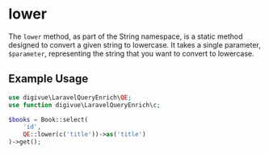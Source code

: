 # lower

The `lower` method, as part of the String namespace, is a static method designed to convert a given string to lowercase.
It takes a single parameter, `$parameter`, representing the string that you want to convert to lowercase.

## Example Usage

```php
use digivue\LaravelQueryEnrich\QE;
use function digivue\LaravelQueryEnrich\c;

$books = Book::select(
    'id',
    QE::lower(c('title'))->as('title')
)->get();
```